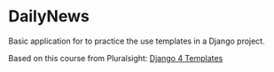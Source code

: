 # DailyNews

Basic application for to practice the use templates in a Django project.

Based on this course from Pluralsight: [
Django 4 Templates](https://app.pluralsight.com/library/courses/django-4-templates/)
